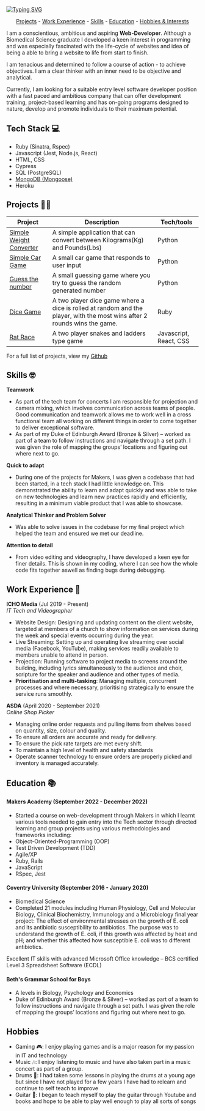 [![Typing SVG](https://readme-typing-svg.demolab.com?font=Fira+Code&size=50&pause=1000&color=F70000&center=true&vCenter=true&width=800&height=100&lines=Hello%2C+I'm+Imisi+Aina!;Welcome+to+my+GitHub!+)](https://git.io/typing-svg)

<div align="center">

[Projects](#projects) - [Work Experience](#work-experience) - [Skills](#skills) - [Education](#education) - [Hobbies & Interests](#hobbies) 

</div>

I am a conscientious, ambitious and aspiring **Web-Developer**. Although a Biomedical Science graduate I developed a keen interest in programming and was especially fascinated with the life-cycle of websites and idea of being a able to bring a website to life from start to finish. 

I am tenacious and determined to follow a course of action - to achieve objectives. I am a clear thinker with an inner need to be objective and analytical.

Currently, I am looking for a suitable entry level software developer position with a fast paced and ambitious company that can offer development training, project-based learning and has on-going programs designed to nature, develop and promote individuals to their maximum potential.

## Tech Stack 💻
- Ruby (Sinatra, Rspec) 
- Javascript (Jest, Node.js, React) 
- HTML, CSS 
- Cypress 
- SQL (PostgreSQL) 
- [MongoDB (Mongoose)](https://img.shields.io/badge/MongoDB-4EA94B?style=for-the-badge&logo=mongodb&logoColor=white)
- Heroku


## Projects 👨‍💻



| Project                      | Description                                                                                                             | Tech/tools        |
| ---------------------------- | --------------------------------------------------------------------------------------------------------------------    | ----------------- |
| [Simple Weight Converter](https://github.com/imisiaina/Simple-Weight-Converter)| A simple application that can convert between Kilograms(Kg) and Pounds(Lbs)| Python 
| [Simple Car Game](https://github.com/imisiaina/Simple-car-game)| A small car game that responds to user input| Python 
| [Guess the number](https://github.com/imisiaina/Guess-the-number) | A small guessing game where you try to guess the random generated number| Python
| [Dice Game](https://github.com/imisiaina/Dice-Game-1.0)| A two player dice game where a dice is rolled at random and the player, with the most wins after 2 rounds wins the game.| Ruby
| [Rat Race](https://github.com/Ollie-HB/rat-race)| A two player snakes and ladders type game| Javascript, React, CSS                             |   
                
                

For a full list of projects, view my [Github](https://github.com/imisiaina?tab=repositories)

## Skills 🤓

**Teamwork** 
- As part of the tech team for concerts I am responsible for projection and camera mixing, which involves communication across teams of people. Good communication and teamwork allows me to work well in a cross functional team all working on different things in order to come together to deliver exceptional software.
- As part of my Duke of Edinburgh Award (Bronze & Silver) – worked as part of a team to follow instructions and navigate through a set path. I was given the role of mapping the groups’ locations and figuring out where next to go.

**Quick to adapt** 
- During one of the projects for Makers, I was given a codebase that had been started, in a tech stack I had little knowledge on. This demonstrated the ability to learn and adapt quickly and was able to take on new technologies and learn new practices rapidly and efficiently, resulting in a minimum viable product that I was able to showcase. 

**Analytical Thinker and Problem Solver** 
- Was able to solve issues in the codebase for my final project which helped the team and ensured we met our deadline.

**Attention to detail** 
- From video editing and videography, I have developed a keen eye for finer details. This is shown in my coding, where I can see how the whole code fits together aswell as finding bugs during debugging.

## Work Experience 👔

**ICHO Media** (Jul 2019 - Present)  
_IT Tech and Videographer_

- Website Design: Designing and updating content on the client website, targeted at members of a church to show information on services during the week and special events occurring during the year.
- Live Streaming: Setting up and operating live streaming over social media (Facebook, YouTube), making services readily available to members unable to attend in person. 
- Projection: Running software to project media to screens around the building, including lyrics simultaneously to the audience and choir, scripture for the speaker and audience and other types of media.
- **Prioritisation and multi-tasking**: Managing multiple, concurrent processes and where necessary, prioritising strategically to ensure the service runs smoothly.


**ASDA** (April 2020 - September 2021)  
_Online Shop Picker_

- Managing online order requests and pulling items from shelves based on quantity, size, colour and quality.
- To ensure all orders are accurate and ready for delivery.
- To ensure the pick rate targets are met every shift.
- To maintain a high level of health and safety standards
- Operate scanner technology to ensure orders are properly picked and inventory is managed accurately.


## Education 📚

#### Makers Academy (September 2022 - December 2022)
- Started a course on web-development through Makers in which I learnt various tools needed to gain entry into the Tech sector through directed learning and group projects using various methodologies and frameworks including:
- Object-Oriented-Programming (OOP)
- Test Driven Development (TDD)
- Agile/XP
- Ruby, Rails 
- JavaScript
- RSpec, Jest

#### Coventry University (September 2016 - January 2020)

- Biomedical Science
- Completed 21 modules including Human Physiology, Cell and Molecular Biology, Clinical Biochemistry, Immunology and a Microbiology final year project: The effect of environmental stresses on the growth of E. coli and its antibiotic susceptibility to antibiotics. The purpose was to understand the growth of E. coli, if this growth was affected by heat and pH; and whether this affected how susceptible E. coli was to different antibiotics. 

Excellent IT skills with advanced Microsoft Office knowledge – BCS certified Level 3 Spreadsheet Software (ECDL)

#### Beth's Grammar School for Boys

- A levels in Biology, Psychology and Economics
- Duke of Edinburgh Award (Bronze & Silver) – worked as part of a team to follow instructions and navigate through a set path. I was given the role of mapping the groups’ locations and figuring out where next to go.

## Hobbies

- Gaming 🎮: I enjoy playing games and is a major reason for my passion in IT and technology
- Music 🎶: I enjoy listening to music and have also taken part in a music concert as part of a group. 
- Drums 🥁: I had taken some lessons in playing the drums at a young age but since I have not played for a few years I have had to relearn and continue to self teach to improve
- Guitar 🎸: I began to teach myself to play the guitar through Youtube and books and hope to be able to play well enough to play all sorts of songs


